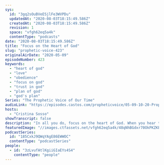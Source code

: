 ```yaml
---
sys:
  id: "3gq2sOuBVeESjlFe3WVPDu"
  updatedAt: "2020-08-03T18:15:49.586Z"
  createdAt: "2020-08-03T18:15:49.586Z"
  revision: 1
  space: "vfgh62eq5a4k"
  contentType: "podcasts"
date: "2020-08-03T18:15:49.586Z"
title: "Focus on the Heart of God"
slug: "prophetic-voice-423"
originalAirDate: "2020-05-09"
episodeNumber: 423
keywords:
  - "heart of god"
  - "love"
  - "obedience"
  - "focus on god"
  - "trust in god"
  - "plan of god"
  - "god's plan"
Series: "The Prophetic Voice of Our Time"
audioLink: "https://episodes.castos.com/propheticvoice/05-09-10-20-Prophetic-Voice-of-our-Time-[mixdown]-01.mp3"
hosts:
  - "Cristina Sosso"
showTranscript: false
description: "In all you do, focus on the heart of God. When you hear things, or look at people, look at them with the heart of God. Turn to Him when you are confused. Turn to Him when you are thankful. Turn to Him in all things."
featuredImage: "//images.ctfassets.net/vfgh62eq5a4k/48qNhBGdxr70OkPKZKEdfL/a88aa3b6e1033a2de6b8c93523a737f6/pexels-kaboompics-com-6369__1_.jpg"
podcastSeries:
  id: "185CxkJ9QWqYAgE86EWWOC"
  contentType: "podcastSeries"
people:
  - id: "3zLvufAtlKgiiGIaEYs4S4"
    contentType: "people"
---
```

